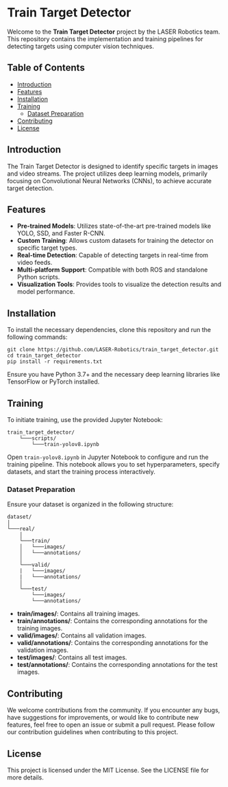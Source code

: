 # Train Target Detector

Welcome to the **Train Target Detector** project by the LASER Robotics team. This repository contains the implementation and training pipelines for detecting targets using computer vision techniques.

## Table of Contents

- [Introduction](#introduction)
- [Features](#features)
- [Installation](#installation)
- [Training](#training)
  - [Dataset Preparation](#dataset-preparation)
- [Contributing](#contributing)
- [License](#license)

## Introduction

The Train Target Detector is designed to identify specific targets in images and video streams. The project utilizes deep learning models, primarily focusing on Convolutional Neural Networks (CNNs), to achieve accurate target detection.

## Features

- **Pre-trained Models**: Utilizes state-of-the-art pre-trained models like YOLO, SSD, and Faster R-CNN.
- **Custom Training**: Allows custom datasets for training the detector on specific target types.
- **Real-time Detection**: Capable of detecting targets in real-time from video feeds.
- **Multi-platform Support**: Compatible with both ROS and standalone Python scripts.
- **Visualization Tools**: Provides tools to visualize the detection results and model performance.

## Installation

To install the necessary dependencies, clone this repository and run the following commands:

``` 
git clone https://github.com/LASER-Robotics/train_target_detector.git
cd train_target_detector
pip install -r requirements.txt
```

Ensure you have Python 3.7+ and the necessary deep learning libraries like TensorFlow or PyTorch installed.

## Training

To initiate training, use the provided Jupyter Notebook:
```
train_target_detector/
    └───scripts/
        └───train-yolov8.ipynb
```
Open `train-yolov8.ipynb` in Jupyter Notebook to configure and run the training pipeline. This notebook allows you to set hyperparameters, specify datasets, and start the training process interactively.


### Dataset Preparation

Ensure your dataset is organized in the following structure:

```
dataset/
│
└───real/
    │
    └───train/
    │   └───images/
    │   └───annotations/
    │
    └───valid/
    |   └───images/
    |   └───annotations/
    │
    └───test/
        └───images/
        └───annotations/
```

- **train/images/**: Contains all training images.
- **train/annotations/**: Contains the corresponding annotations for the training images.
- **valid/images/**: Contains all validation images.
- **valid/annotations/**: Contains the corresponding annotations for the validation images.
- **test/images/**: Contains all test images.
- **test/annotations/**: Contains the corresponding annotations for the test images.
## Contributing

We welcome contributions from the community. If you encounter any bugs, have suggestions for improvements, or would like to contribute new features, feel free to open an issue or submit a pull request. Please follow our contribution guidelines when contributing to this project.

## License

This project is licensed under the MIT License. See the LICENSE file for more details.
